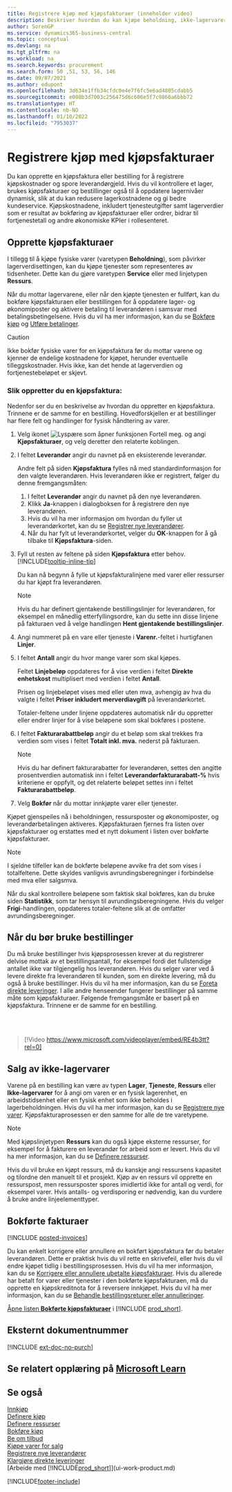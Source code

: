 ```yaml
---
title: Registrere kjøp med kjøpsfakturaer (inneholder video)
description: Beskriver hvordan du kan kjøpe beholdning, ikke-lagervarer eller ressurser ved å opprette og bokføre kjøpsfakturaer eller ordrer.
author: SorenGP
ms.service: dynamics365-business-central
ms.topic: conceptual
ms.devlang: na
ms.tgt_pltfrm: na
ms.workload: na
ms.search.keywords: procurement
ms.search.form: 50 ,51, 53, 56, 146
ms.date: 09/07/2021
ms.author: edupont
ms.openlocfilehash: 3d634e1ffb34cfdc0e4e7f6fc5e6ad4805cdabb5
ms.sourcegitcommit: e008b3d7003c256475d6c606e5f7c9866a6bbb72
ms.translationtype: HT
ms.contentlocale: nb-NO
ms.lasthandoff: 01/10/2022
ms.locfileid: "7953037"
---
```

# <a name="record-purchases-with-purchase-invoices"></a>Registrere kjøp med kjøpsfakturaer

Du kan opprette en kjøpsfaktura eller bestilling for å registrere kjøpskostnader og spore leverandørgjeld. Hvis du vil kontrollere et lager, brukes kjøpsfakturaer og bestillinger også til å oppdatere lagernivåer dynamisk, slik at du kan redusere lagerkostnadene og gi bedre kundeservice. Kjøpskostnadene, inkludert tjenesteutgifter samt lagerverdier som er resultat av bokføring av kjøpsfakturaer eller ordrer, bidrar til fortjenestetall og andre økonomiske KPIer i rollesenteret.

## <a name="create-purchase-invoices"></a>Opprette kjøpsfakturaer

I tillegg til å kjøpe fysiske varer (varetypen **Beholdning**), som påvirker lagerverdisettingen, kan du kjøpe tjenester som representeres av tidsenheter. Dette kan du gjøre varetypen **Service** eller med linjetypen **Ressurs**.

Når du mottar lagervarene, eller når den kjøpte tjenesten er fullført, kan du bokføre kjøpsfakturaen eller bestillingen for å oppdatere lager- og økonomiposter og aktivere betaling til leverandøren i samsvar med betalingsbetingelsene. Hvis du vil ha mer informasjon, kan du se [Bokføre kjøp](ui-post-purchases.md) og [Utføre betalinger](payables-make-payments.md).

> [!CAUTION]  
> Ikke bokfør fysiske varer for en kjøpsfaktura før du mottar varene og kjenner de endelige kostnadene for kjøpet, herunder eventuelle tilleggskostnader. Hvis ikke, kan det hende at lagerverdien og fortjenestebeløpet er skjevt.

### <a name="to-create-a-purchase-invoice"></a>Slik oppretter du en kjøpsfaktura:

Nedenfor ser du en beskrivelse av hvordan du oppretter en kjøpsfaktura. Trinnene er de samme for en bestilling. Hovedforskjellen er at bestillinger har flere felt og handlinger for fysisk håndtering av varer.

1. Velg ikonet ![Lyspære som åpner funksjonen Fortell meg.](media/ui-search/search_small.png "Fortell hva du vil gjøre") og angi **Kjøpsfakturaer**, og velg deretter den relaterte koblingen.  
2. I feltet **Leverandør** angir du navnet på en eksisterende leverandør.

    Andre felt på siden **Kjøpsfaktura** fylles nå med standardinformasjon for den valgte leverandøren. Hvis leverandøren ikke er registrert, følger du denne fremgangsmåten:

    1. I feltet **Leverandør** angir du navnet på den nye leverandøren.
    2. Klikk **Ja**-knappen i dialogboksen for å registrere den nye leverandøren.
    3. Hvis du vil ha mer informasjon om hvordan du fyller ut leverandørkortet, kan du se [Registrer nye leverandører](purchasing-how-register-new-vendors.md).  
    4. Når du har fylt ut leverandørkortet, velger du **OK**-knappen for å gå tilbake til **Kjøpsfaktura**-siden.

3. Fyll ut resten av feltene på siden **Kjøpsfaktura** etter behov. [!INCLUDE[tooltip-inline-tip](includes/tooltip-inline-tip_md.md)]

    Du kan nå begynn å fylle ut kjøpsfakturalinjene med varer eller ressurser du har kjøpt fra leverandøren.

    > [!NOTE]  
    > Hvis du har definert gjentakende bestillingslinjer for leverandøren, for eksempel en månedlig etterfyllingsordre, kan du sette inn disse linjene på fakturaen ved å velge handlingen **Hent gjentakende bestillingslinjer**.
4. Angi nummeret på en vare eller tjeneste i **Varenr.**-feltet i hurtigfanen **Linjer**.
5. I feltet **Antall** angir du hvor mange varer som skal kjøpes.

    Feltet **Linjebeløp** oppdateres for å vise verdien i feltet **Direkte enhetskost** multiplisert med verdien i feltet **Antall**.

    Prisen og linjebeløpet vises med eller uten mva, avhengig av hva du valgte i feltet **Priser inkludert merverdiavgift** på leverandørkortet.

    Totaler-feltene under linjene oppdateres automatisk når du oppretter eller endrer linjer for å vise beløpene som skal bokføres i postene.

6. I feltet **Fakturarabattbeløp** angir du et beløp som skal trekkes fra verdien som vises i feltet **Totalt inkl. mva.** nederst på fakturaen.

    > [!NOTE]  
    > Hvis du har definert fakturarabatter for leverandøren, settes den angitte prosentverdien automatisk inn i feltet **Leverandørfakturarabatt-%** hvis kriteriene er oppfylt, og det relaterte beløpet settes inn i feltet **Fakturarabattbeløp**.
7. Velg **Bokfør** når du mottar innkjøpte varer eller tjenester.

Kjøpet gjenspeiles nå i beholdningen, ressursposter og økonomiposter, og leverandørbetalingen aktiveres. Kjøpsfakturaen fjernes fra listen over kjøpsfakturaer og erstattes med et nytt dokument i listen over bokførte kjøpsfakturaer.  

> [!NOTE]
> I sjeldne tilfeller kan de bokførte beløpene avvike fra det som vises i totalfeltene. Dette skyldes vanligvis avrundingsberegninger i forbindelse med mva eller salgsmva.
>
> Når du skal kontrollere beløpene som faktisk skal bokføres, kan du bruke siden **Statistikk**, som tar hensyn til avrundingsberegningene. Hvis du velger **Frigi**-handlingen, oppdateres totaler-feltene slik at de omfatter avrundingsberegninger.

## <a name="when-to-use-purchase-orders"></a>Når du bør bruke bestillinger

Du må bruke bestillinger hvis kjøpsprosessen krever at du registrerer delvise mottak av et bestillingsantall, for eksempel fordi det fullstendige antallet ikke var tilgjengelig hos leverandøren. Hvis du selger varer ved å levere direkte fra leverandøren til kunden, som en direkte levering, må du også å bruke bestillinger. Hvis du vil ha mer informasjon, kan du se [Foreta direkte leveringer](sales-how-drop-shipment.md). I alle andre henseender fungerer bestillinger på samme måte som kjøpsfakturaer. Følgende fremgangsmåte er basert på en kjøpsfaktura. Trinnene er de samme for en bestilling.

<br><br>

> [!Video https://www.microsoft.com/videoplayer/embed/RE4b3tt?rel=0]

## <a name="selling-non-inventory-items"></a>Salg av ikke-lagervarer

Varene på en bestilling kan være av typen **Lager**, **Tjeneste**, **Ressurs** eller **Ikke-lagervarer** for å angi om varen er en fysisk lagerenhet, en arbeidstidsenhet eller en fysisk enhet som ikke beholdes i lagerbeholdningen. Hvis du vil ha mer informasjon, kan du se [Registrere nye varer](inventory-how-register-new-items.md). Kjøpsfakturaprosessen er den samme for alle de tre varetypene.

> [!NOTE]
> Med kjøpslinjetypen **Ressurs** kan du også kjøpe eksterne ressurser, for eksempel for å fakturere en leverandør for arbeid som er levert. Hvis du vil ha mer informasjon, kan du se [Definere ressurser](projects-how-setup-resources.md).
>
> Hvis du vil bruke en kjøpt ressurs, må du kanskje angi ressursens kapasitet og tilordne den manuelt til et prosjekt. Kjøp av en ressurs vil opprette en ressurspost, men ressursposter spores imidlertid ikke for antall og verdi, for eksempel varer. Hvis antalls- og verdisporing er nødvendig, kan du vurdere å bruke andre linjeelementtyper.

## <a name="posted-invoices"></a>Bokførte fakturaer

[!INCLUDE [posted-invoices](includes/posted-invoices.md)]

Du kan enkelt korrigere eller annullere en bokført kjøpsfaktura før du betaler leverandøren. Dette er praktisk hvis du vil rette en skrivefeil, eller hvis du vil endre kjøpet tidlig i bestillingsprosessen. Hvis du vil ha mer informasjon, kan du se [Korrigere eller annullere ubetalte kjøpsfakturaer](purchasing-how-correct-cancel-unpaid-purchase-invoices.md). Hvis du allerede har betalt for varer eller tjenester i den bokførte kjøpsfakturaen, må du opprette en kjøpskreditnota for å reversere innkjøpet. Hvis du vil ha mer informasjon, kan du se [Behandle bestillingsreturer eller annulleringer](purchasing-how-process-purchase-returns-cancellations.md).

[Åpne listen **Bokførte kjøpsfakturaer**](https://businesscentral.dynamics.com/?page=146) i [!INCLUDE [prod_short](includes/prod_short.md)].

## <a name="external-document-number"></a>Eksternt dokumentnummer

[!INCLUDE [ext-doc-no-purch](includes/ext-doc-no-purch.md)]

## <a name="see-related-training-at-microsoft-learn"></a>Se relatert opplæring på [Microsoft Learn](/learn/modules/processing-invoices-dynamics-365-business-central/index)

## <a name="see-also"></a>Se også

[Innkjøp](purchasing-manage-purchasing.md)  
[Definere kjøp](purchasing-setup-purchasing.md)  
[Definere ressurser](projects-how-setup-resources.md)  
[Bokføre kjøp](ui-post-purchases.md)  
[Be om tilbud](purchasing-how-request-quotes.md)  
[Kjøpe varer for salg](purchasing-how-purchase-products-sale.md)  
[Registrere nye leverandører](purchasing-how-register-new-vendors.md)  
[Klargjøre direkte leveringer](sales-how-drop-shipment.md)  
[Arbeide med [!INCLUDE[prod_short](includes/prod_short.md)]](ui-work-product.md)


[!INCLUDE[footer-include](includes/footer-banner.md)]